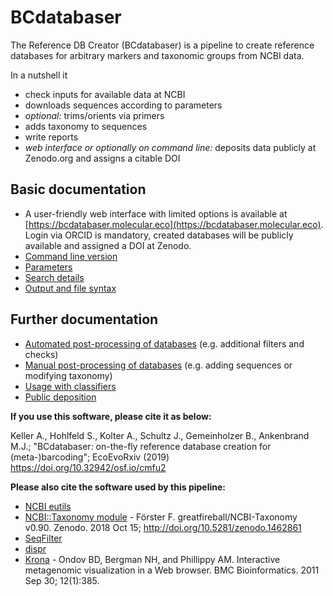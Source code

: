 # BCdatabaser

The Reference DB Creator (BCdatabaser) is a pipeline to create reference databases for arbitrary markers and taxonomic groups from NCBI data.

In a nutshell it
* check inputs for available data at NCBI
*  downloads sequences according to parameters 
* *optional:* trims/orients via primers
*  adds taxonomy to sequences
*  write reports
*  *web interface or optionally on command line:* deposits data publicly at Zenodo.org and assigns a citable DOI

## Basic documentation 
* A user-friendly web interface with limited options is available at [https://bcdatabaser.molecular.eco](https://bcdatabaser.molecular.eco). Login via ORCID is mandatory, created databases will be publicly available and assigned a DOI at Zenodo. 
* [Command line version](cmd.md)
* [Parameters](parameters.md)
* [Search details](search.md)
* [Output and file syntax](output.md)

## Further documentation 
* [Automated post-processing of databases](postprocessing.md) (e.g. additional filters and checks)
* [Manual post-processing of databases](postprocessing_manual.md) (e.g. adding sequences or modifying taxonomy) 
* [Usage with classifiers](classification.md)
* [Public deposition](public_deposition.md)
 
**If you use this software, please cite it as below:**

Keller A., Hohlfeld S., Kolter A., Schultz J., Gemeinholzer B., Ankenbrand M.J.;
"BCdatabaser: on-the-fly reference database creation for (meta-)barcoding";
EcoEvoRxiv (2019) https://doi.org/10.32942/osf.io/cmfu2

**Please also cite the software used by this pipeline:**
* [NCBI eutils](https://www.ncbi.nlm.nih.gov/books/NBK25500/)
* [NCBI::Taxonomy module](https://github.com/greatfireball/NCBI-Taxonomy) - Förster F. greatfireball/NCBI-Taxonomy v0.90. Zenodo. 2018 Oct 15; http://doi.org/10.5281/zenodo.1462861
*  [SeqFilter](https://github.com/BioInf-Wuerzburg/SeqFilter)
*  [dispr](https://github.com/douglasgscofield/dispr)
*  [Krona](https://github.com/marbl/Krona) - Ondov BD, Bergman NH, and Phillippy AM. Interactive metagenomic visualization in a Web browser. BMC Bioinformatics. 2011 Sep 30; 12(1):385.

 
